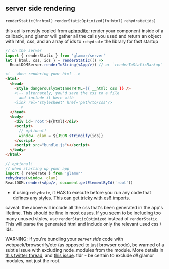 
server side rendering
---

`renderStatic(fn:html)`
`renderStaticOptimized(fn:html)`
`rehydrate(ids)`

this api is mostly copied from [aphrodite](https://github.com/Khan/aphrodite);
render your component inside of a callback, and glamor will gather all
the calls you used and return an object with html, css, and an array of ids
to `rehydrate` the library for fast startup

```jsx
// on the server
import { renderStatic } from 'glamor/server'
let { html, css, ids } = renderStatic(() =>
  ReactDOMServer.renderToString(<App/>)) // or `renderToStaticMarkup`
```
```html
<!-- when rendering your html -->
<html>
  <head>
    <style dangerouslySetInnerHTML={{ __html: css }} />
    <!-- alternately, you'd save the css to a file
      and include it here with
    <link rel='stylesheet' href='path/to/css'/>
     -->
  </head>
  <body>
    <div id='root'>${html}</div>
    <script>
      // optional!
      window._glam = ${JSON.stringify(ids)}
    </script>
    <script src="bundle.js"></script>
  </body>
</html>
```
```jsx
// optional!
// when starting up your app
import { rehydrate } from 'glamor'
rehydrate(window._glam)
ReactDOM.render(<App/>, document.getElementById('root'))
```

- if using `rehydrate`, it HAS to execute before you run any code that defines any styles. [This can get tricky with es6 imports.](https://github.com/threepointone/glamor/issues/37#issuecomment-257831193)

caveat: the above will include all the css that's been generated in the app's lifetime.
This should be fine in most cases. If you seem to be including too many unused styles,
use `renderStaticOptimized` instead of `renderStatic`. This will parse the generated
html and include only the relevant used css / ids.

WARNING: if you're bundling your *server side* code with webpack/browserify/etc (as opposed to just browser code), be warned of a subtle issue with excluding node_modules from the module. More details in [this twitter thread](https://twitter.com/andrewingram/status/771370174587043840), and [this issue](https://github.com/threepointone/glamor/issues/37). tldr - be certain to exclude *all* glamor modules, not just the root.
